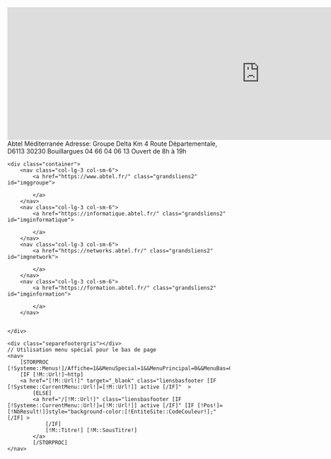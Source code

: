 
<div id="plusfooter">
    <div id="divmap">
        <div id="mapfooter">
            <iframe id="iframefooter" src="https://www.google.com/maps/embed?pb=!1m14!1m8!1m3!1d46080.56660669501!2d4.3697939480563495!3d43.792878205528034!3m2!1i1024!2i768!4f13.1!3m3!1m2!1s0x0%3A0xb8dc56a9efeb9743!2sAbtel+Informatique!5e0!3m2!1sfr!2sfr!4v1495026817055" width="1140" height="300" frameborder="0" style="border:0" allowfullscreen></iframe>
        </div><div id="adressemap">
        <span class="adressefooter1">Abtel Méditerranée</span>
        <span id="iconefooter1" class="adressefooter2">Adresse:</span>
        <span class="ssicone adressefooter2">Groupe Delta Km 4</span>
        <span class="ssicone adressefooter2">Route Départementale, D6113</span>
        <span class="ssicone adressefooter2">30230 Bouillargues</span>
        <span id="iconefooter2"class="adressefooter2">04 66 04 06 13</span>
        <span class="adressefooter2"></span>
        <span id="iconefooter3"class="adressefooter2">Ouvert de 8h à 19h</span>
    </div>
    </div>
    <!--<div class="container">-->
        <!--<nav class="col-lg-3 col-sm-6">-->
            <!--<a href="https://agence-web.abtel.fr/references" class="grandsliens" id="imgnosrefs">-->
                <!--Nos références-->
            <!--</a>-->
        <!--</nav>-->
        <!--<nav class="col-lg-3 col-sm-6">-->
            <!--<a href="https://agence-web.abtel.fr/developpement-web" class="grandsliens" id="imgdevweb">-->
                <!--Développement Web-->
            <!--</a>-->
        <!--</nav>-->
        <!--<nav class="col-lg-3 col-sm-6">-->
            <!--<a href="https://agence-web.abtel.fr/hebergement-services" class="grandsliens" id="imghebergement">-->
                <!--Hébergement et services-->
            <!--</a>-->
        <!--</nav>-->
        <!--<nav class="col-lg-3 col-sm-6">-->
            <!--<a href="https://agence-web.abtel.fr/actualite" class="grandsliens" id="actualite">-->
                <!--Actualité-->
            <!--</a>-->
        <!--</nav>-->
    <!--</div>-->


    <div class="container">
        <nav class="col-lg-3 col-sm-6">
            <a href="https://www.abtel.fr/" class="grandsliens2" id="imggroupe">

            </a>
        </nav>
        <nav class="col-lg-3 col-sm-6">
            <a href="https://informatique.abtel.fr/" class="grandsliens2"  id="imginformatique">

            </a>
        </nav>
        <nav class="col-lg-3 col-sm-6">
            <a href="https://networks.abtel.fr/" class="grandsliens2" id="imgnetwork">

            </a>
        </nav>
        <nav class="col-lg-3 col-sm-6">
            <a href="https://formation.abtel.fr/" class="grandsliens2" id="imginformation">

            </a>
        </nav>


    </div>

    <div class="separefootergris"></div>
    // Utilisation menu spécial pour le bas de page
    <nav>
        [STORPROC [!Systeme::Menus!]/Affiche=1&&MenuSpecial=1&&MenuPrincipal=0&&MenuBas=0|M|0|10|Ordre|ASC]
        [IF [!M::Url!]~http]
        <a href="[!M::Url!]" target="_blank" class="liensbasfooter [IF [!Systeme::CurrentMenu::Url!]=[!M::Url!]] active [/IF]"  >
            [ELSE]
            <a href="/[!M::Url!]" class="liensbasfooter [IF [!Systeme::CurrentMenu::Url!]=[!M::Url!]] active [/IF]" [IF [!Pos!]=[!NbResult!]]style="background-color:[!EntiteSite::CodeCouleur!];"[/IF] >
                [/IF]
                [!M::Titre!] [!M::SousTitre!]
            </a>
            [/STORPROC]
    </nav>

</div>
